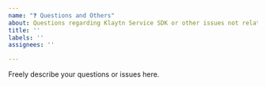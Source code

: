 ```yaml
---
name: "❓ Questions and Others"
about: Questions regarding Klaytn Service SDK or other issues not related to bug nor feature request
title: ''
labels: ''
assignees: ''

---
```


Freely describe your questions or issues here.